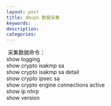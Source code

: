 ```yaml
---
layout: post
title: dmvpn 数据采集
keywords:
description:
categories:
---
```

<div>&nbsp;采集数据命令：<br />show&nbsp;logging<br />show&nbsp;crypto&nbsp;isakmp&nbsp;sa<br />show&nbsp;crypto&nbsp;isakmp&nbsp;sa&nbsp;detail<br />show&nbsp;crypto&nbsp;ipsec&nbsp;sa<br />show&nbsp;crypto&nbsp;engine&nbsp;connections&nbsp;active<br />show&nbsp;ip&nbsp;nhrp<br />show&nbsp;version&nbsp;</div>
    

